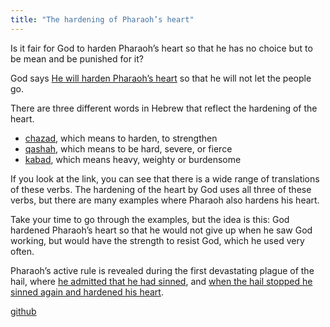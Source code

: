 ```yaml
---
title: "The hardening of Pharaoh’s heart"
---
```



Is it fair for God to harden Pharaoh’s heart so that he has no choice but to be mean and be punished for it?

God says [He will harden Pharaoh’s heart](https://www.bibleserver.com/NIV/Exodus4%3A21) so that he will not let the people go.

There are three different words in Hebrew that reflect the hardening of the heart.

- [chazad](https://biblehub.com/hebrew/2388.htm), which means to harden, to strengthen
- [qashah](https://biblehub.com/hebrew/7185.htm), which means to be hard, severe, or fierce
- [kabad](https://biblehub.com/hebrew/3513.htm), which means heavy, weighty or burdensome


If you look at the link, you can see that there is a wide range of translations of these verbs. The hardening of the heart by God uses all three of these verbs, but there are many examples where Pharaoh also hardens his heart.

Take your time to go through the examples, but the idea is this: God hardened Pharaoh’s heart so that he would not give up when he saw God working, but would have the strength to resist God, which he used very often.

Pharaoh’s active rule is revealed during the first devastating plague of the hail, where [he admitted that he had sinned](https://www.bibleserver.com/NIV/Exodus9%3A27), and [when the hail stopped he sinned again and hardened his heart](https://www.bibleserver.com/NIV/Exodus9%3A34).






[github](https://github.com/revelation-today/revelation-today/blob/main/exampleSite/content/docs/bible/exodus/expl/the-hardening-of-pharaohs-heart.md)
